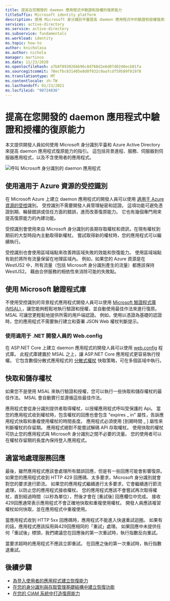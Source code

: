```yaml
---
title: 提高在您開發的 daemon 應用程式中驗證和授權的復原能力
titleSuffix: Microsoft identity platform
description: 使用 Microsoft 身分識別平臺提高 daemon 應用程式中的驗證和授權復原的指引
services: active-directory
ms.service: active-directory
ms.subservice: fundamentals
ms.workload: identity
ms.topic: how-to
author: knicholasa
ms.author: nichola
manager: martinco
ms.date: 11/23/2020
ms.openlocfilehash: a7b8f893026bb96c8d768d2e6d07d0240ecb81fa
ms.sourcegitcommit: 78ecfbc831405e8d0f932c9aafcdf59589f81978
ms.translationtype: MT
ms.contentlocale: zh-TW
ms.lasthandoff: 01/23/2021
ms.locfileid: "98724836"
---
```

# <a name="increase-the-resilience-of-authentication-and-authorization-in-daemon-applications-you-develop"></a>提高在您開發的 daemon 應用程式中驗證和授權的復原能力

本文提供開發人員如何使用 Microsoft 身分識別平臺和 Azure Active Directory 來提高 daemon 應用程式復原能力的指引。 這包括背景進程、服務、伺服器到伺服器應用程式，以及不含使用者的應用程式。

![呼叫 Microsoft 身分識別的 daemon 應用程式](media/resilience-daemon-app/calling-microsoft-identity.png)

## <a name="use-managed-identities-for-azure-resources"></a>使用適用于 Azure 資源的受控識別

在 Microsoft Azure 上建立 daemon 應用程式的開發人員可以使用 [適用于 Azure 資源的受控](../managed-identities-azure-resources/overview.md)識別。 受控識別不需要開發人員管理秘密和認證。 這項功能可避免憑證到期、輪替錯誤或信任方面的錯誤，進而改善復原能力。 它也有幾個專門用來提高復原能力的內建功能。

受控識別會使用來自 Microsoft 身分識別的長期存取權杖和資訊，在現有權杖到期前的大型時段內主動取得新權杖。 嘗試取得新的權杖時，您的應用程式可以繼續執行。

受控識別也會使用區域端點來改善跨區域失敗的效能和恢復能力。 使用區域端點有助於將所有流量保留在地理區域內。 例如，如果您的 Azure 資源是在 WestUS2 中，所有流量（包括 Microsoft 身分識別產生的流量）都應該保持 WestUS2。 藉由合併服務的相依性來消除可能的失敗點。

## <a name="use-the-microsoft-authentication-library"></a>使用 Microsoft 驗證程式庫

不使用受控識別的背景程式應用程式開發人員可以使用 [Microsoft 驗證程式庫 (MSAL) ](../develop/msal-overview.md)，讓您能夠輕鬆地執行驗證和授權，並自動使用最佳作法來進行復原。 MSAL 可讓您更輕鬆地提供所需的用戶端認證。 例如，使用以憑證為基礎的認證時，您的應用程式不需要執行建立和簽署 JSON Web 權杖判斷提示。

### <a name="use-microsoftidentityweb-for-net-developers"></a>使用適用于 .NET 開發人員的 Web.config

在 ASP.NET Core 上建立 daemon 應用程式的開發人員可以使用 [web.config](../develop/microsoft-identity-web.md) 程式庫。 此程式庫建置於 MSAL 之上，讓 ASP.NET Core 應用程式更容易執行授權。 它包含數個分散式應用程式的 [分散式權杖](https://github.com/AzureAD/microsoft-identity-web/wiki/token-cache-serialization#distributed-token-cache) 快取策略，可在多個區域中執行。

## <a name="cache-and-store-tokens"></a>快取和儲存權杖

如果您不是使用 MSAL 來執行驗證和授權，您可以執行一些快取和儲存權杖的最佳作法。 MSAL 會自動實行並遵循這些最佳作法。

應用程式會從身分識別提供者取得權杖，以授權應用程式呼叫受保護的 Api。 當您的應用程式收到權杖時，包含權杖的回應也會包含 "expires \_ in" 屬性，告訴應用程式快取和重複使用權杖的時間長度。 應用程式必須使用 [到期時間 \_ ] 屬性來判斷權杖的存留期。 應用程式絕對不能嘗試解碼 API 存取權杖。 使用快取的權杖可防止您的應用程式與 Microsoft 身分識別之間不必要的流量。 您的使用者可以在權杖存留期的長度內保持登入應用程式。

## <a name="properly-handle-service-responses"></a>適當地處理服務回應

最後，雖然應用程式應該會處理所有錯誤回應，但是有一些回應可能會影響復原。 如果您的應用程式收到 HTTP 429 回應碼、太多要求，Microsoft 身分識別就會對您的要求進行節流。 如果您的應用程式繼續進行太多要求，它會繼續進行節流處理，以防止您的應用程式接收權杖。 您的應用程式應該不會嘗試再次取得權杖，直到經過時間（以秒為單位），然後才會在 [重試後] 回應欄位中完成。 接收429回應通常表示應用程式不會正確地快取和重複使用權杖。 開發人員應該複習權杖如何快取，並在應用程式中重複使用。

當應用程式收到 HTTP 5xx 回應碼時，應用程式不能進入快速重試迴圈。 如果有的話，應用程式應該採用與429回應相同的「重試」處理。 如果回應中未提供任何「重試後」標頭，我們建議您在回應後的第一次重試時，執行指數反向重試。

當要求超時的應用程式不應該立即重試。 在回應之後的第一次重試時，執行指數退重試。

## <a name="next-steps"></a>後續步驟

- [為登入使用者的應用程式建立恢復能力](resilience-client-app.md)
- [在您的身分識別與存取管理基礎結構中建立恢復功能](resilience-in-infrastructure.md)
- [在您的 CIAM 系統中打造復原能力](resilience-b2c.md)